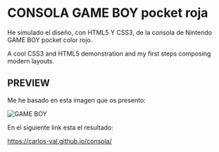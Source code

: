 # CONSOLA GAME BOY pocket roja

He simulado el diseño, con HTML5 Y CSS3, de la consola de Nintendo GAME BOY pocket color rojo.

A cool CSS3 and HTML5 demonstration and my first steps composing modern layouts.

## PREVIEW

Me he basado en esta imagen que os presento: 

![GAME BOY](https://img.milanuncios.com/fg/535/72/53572897_1.jpg)

En el siguiente link esta el resultado:

https://carlos-val.github.io/consola/







